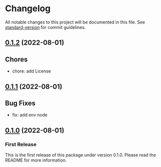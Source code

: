 # Changelog

All notable changes to this project will be documented in this file. See [standard-version](https://github.com/conventional-changelog/standard-version) for commit guidelines.

## [0.1.2](https://github.com/paritytech/generate-type-bundle/compare/v0.1.1...v0.1.2) (2022-08-01)

## Chores

- chore: add License

## [0.1.1](https://github.com/paritytech/generate-type-bundle/compare/v0.1.0...v0.1.1) (2022-08-01)

## Bug Fixes

- fix: add env node

## [0.1.0](https://github.com/paritytech/generate-type-bundle/releases) (2022-08-01)

### First Release

This is the first release of this package under version 0.1.0. Please read the README for more information. 
